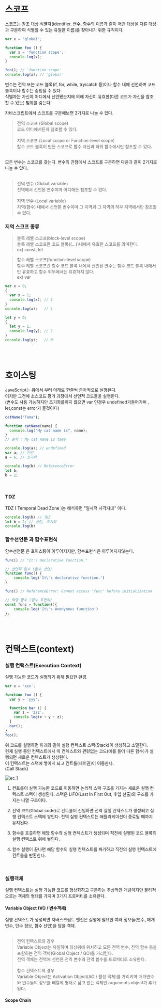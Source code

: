 # 스코프

스코프는 참조 대상 식별자(identifier, 변수, 함수의 이름과 같이 어떤 대상을 다른 대상과 구분하여 식별할 수 있는 유일한 이름)를 찾아내기 위한 규칙이다. <br/>
```js
var x = 'global';

function foo () {
  var x = 'function scope';
  console.log(x);
}

foo(); // 'function scope'
console.log(x); // 'global'
```
변수는 전역 또는 코드 블록(if, for, while, try/catch 등)이나 함수 내에 선언하며 코드 블록이나 함수는 중첩될 수 있다.  <br/>
식별자는 자신이 어디에서 선언됐는지에 의해 자신이 유효한(다른 코드가 자신을 참조할 수 있는) 범위를 갖는다. <br/>


자바스크립트에서 스코프를 구분해보면 2가지로 나눌 수 있다.

>전역 스코프 (Global scope)<br/>
코드 어디에서든지 참조할 수 있다.<br/><br/>
지역 스코프 (Local scope or Function-level scope)<br/>
함수 코드 블록이 만든 스코프로 함수 자신과 하위 함수에서만 참조할 수 있다.<br/>

<br/>
모든 변수는 스코프를 갖는다. 변수의 관점에서 스코프를 구분하면 다음과 같이 2가지로 나눌 수 있다.
<br/><br/>

>전역 변수 (Global variable)<br/>
전역에서 선언된 변수이며 어디에든 참조할 수 있다.<br/><br/>
지역 변수 (Local variable)<br/>
지역(함수) 내에서 선언된 변수이며 그 지역과 그 지역의 하부 지역에서만 참조할 수 있다.<br/>


### 지역 스코프 종류
>블록 레벨 스코프(block-level scope)<br/>
블록 레벨 스코프란 코드 블록({…})내에서 유효한 스코프를 의미한다.<br/>
ex) const, let

>함수 레벨 스코프(function-level scope)<br/>
함수 레벨 스코프란 함수 코드 블록 내에서 선언된 변수는 함수 코드 블록 내에서만 유효하고 함수 외부에서는 유효하지 않다.<br/>
ex) var
```js
var x = 0;
{
  var x = 1;
  console.log(x); // 1
}
console.log(x);   // 1

let y = 0;
{
  let y = 1;
  console.log(y); // 1
}
console.log(y);   // 0
```
<br/>
<br/>

# 호이스팅

JavaScript는 위에서 부터 아래로 한줄씩 준차적으로 실행된다. <br/>
이지만 그전에 소스코드 평가 과정에서 선언적 코드들을 실행한다. <br/>
(변수도 사용 가능하지만 초기화를하지 않으면 var 인경우 undefined가들어가며 , let,const는 error가 뜰것이다) <br/>

```js
catName("Tama");

function catName(name) {
  console.log("My cat name is", name);
}
// 출력 : My cat name is tama

console.log(a); // undefined
var a; // 선언
a = 6; // 초기화

console.log(b) // ReferenceError
let b;
b = 2;
```
<br/>

### TDZ
TDZ ( Temporal Dead Zone )는 해석하면 "일시적 사각지대" 이다.

```js
console.log(b) // TDZ
let b = 2; // 선언, 초기화
console.log(b)
```
### 함수선언문 과 함수표현식

함수선언문 은 호이스팅이 이루어지지만, 함수표현식은 이루어지지않는다.

```js
func() // "It's declarative function."

// 선언적 함수 (함수 선언)
function func() {
    console.log('It\'s declarative function.')
}
```
```js
func() // ReferenceError: Cannot access 'func' before initialization

// 익명 함수 (함수 표현식)
const func = function(){
    console.log('It\'s Anonymous function')
};
```
<br/><br/>
# 컨택스트(context)

### 실행 컨택스트(Execution Context)
실행 가능한 코드가 실행되기 위해 필요한 환경.
```js
var x = 'xxx';

function foo () {
  var y = 'yyy';

  function bar () {
    var z = 'zzz';
    console.log(x + y + z);
  }
  bar();
}
foo();
```
위 코드를 실행하면 아래와 같이 실행 컨텍스트 스택(Stack)이 생성하고 소멸한다. <br/>
현재 실행 중인 컨텍스트에서 이 컨텍스트와 관련없는 코드(예를 들어 다른 함수)가 실행되면 새로운 컨텍스트가 생성된다.  <br/>
이 컨텍스트는 스택에 쌓이게 되고 컨트롤(제어권)이 이동한다. <br/>
(Call Stack) <br/>


![ec_1](https://user-images.githubusercontent.com/49892292/202713023-01eb43c7-a84d-4790-b857-f53d27e5d9d0.png)

1. 컨트롤이 실행 가능한 코드로 이동하면 논리적 스택 구조를 가지는 새로운 실행 컨텍스트 스택이 생성된다. 스택은 LIFO(Last In First Out, 후입 선출)의 구조를 가지는 나열 구조이다.

2. 전역 코드(Global code)로 컨트롤이 진입하면 전역 실행 컨텍스트가 생성되고 실행 컨텍스트 스택에 쌓인다. 전역 실행 컨텍스트는 애플리케이션이 종료될 때까지 유지된다.

3. 함수를 호출하면 해당 함수의 실행 컨텍스트가 생성되며 직전에 실행된 코드 블록의 실행 컨텍스트 위에 쌓인다.

4. 함수 실행이 끝나면 해당 함수의 실행 컨텍스트를 파기하고 직전의 실행 컨텍스트에 컨트롤을 반환한다.
<br/>

### 실행객체
실행 컨텍스트는 실행 가능한 코드를 형상화하고 구분하는 추상적인 개념이지만 물리적으로는 객체의 형태를 가지며 3가지 프로퍼티를 소유한다.

#### Variable Object (VO / 변수객체)
실행 컨텍스트가 생성되면 자바스크립트 엔진은 실행에 필요한 여러 정보들(변수, 매개변수, 인수 정보, 함수 선언)을 담을 객체.<br/><br/>
>전역 컨텍스트의 경우<br/>
Variable Object는 유일하며 최상위에 위치하고 모든 전역 변수, 전역 함수 등을 포함하는 전역 객체(Global Object / GO)를 가리킨다.<br/>
전역 객체는 전역에 선언된 전역 변수와 전역 함수를 프로퍼티로 소유한다.<br/><br/>
>함수 컨텍스트의 경우<br/>
Variable Object는 Activation Object(AO / 활성 객체)를 가리키며 매개변수와 인수들의 정보를 배열의 형태로 담고 있는 객체인 arguments object가 추가된다.

#### Scope Chain



